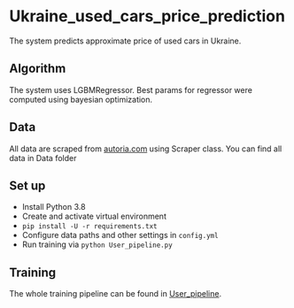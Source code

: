 # Ukraine_used_cars_price_prediction
The  system predicts approximate price of used cars in Ukraine.

## Algorithm
The system uses LGBMRegressor.
Best params for regressor were computed using bayesian optimization.

## Data
All  data are scraped from <a href='https://auto.ria.com/uk/'>autoria.com</a> using Scraper class.
You can find all data in Data folder


## Set up
* Install Python 3.8 
* Create and activate virtual environment
* `pip install -U -r requirements.txt`
* Configure data paths and other settings in `config.yml`
* Run training via `python User_pipeline.py`

## Training
The whole training pipeline can be found in [User_pipeline](train_pipeline.py).


